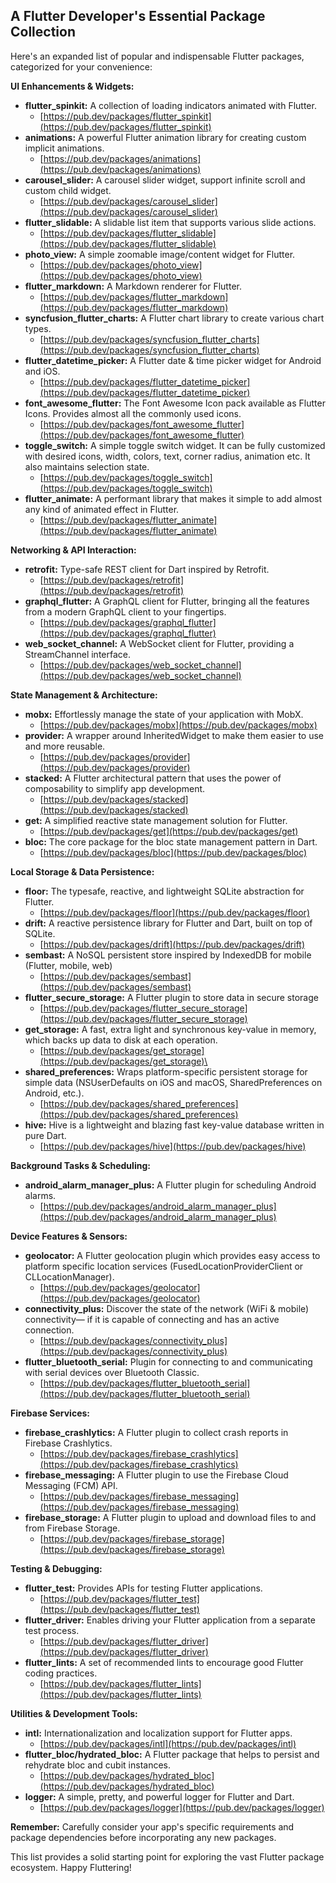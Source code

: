 ##  A Flutter Developer's Essential Package Collection

Here's an expanded list of popular and indispensable Flutter packages, categorized for your convenience:

**UI Enhancements & Widgets:**

- **flutter_spinkit:**  A collection of loading indicators animated with Flutter.
    - [https://pub.dev/packages/flutter_spinkit](https://pub.dev/packages/flutter_spinkit)
- **animations:**  A powerful Flutter animation library for creating custom implicit animations. 
    - [https://pub.dev/packages/animations](https://pub.dev/packages/animations)
- **carousel_slider:**  A carousel slider widget, support infinite scroll and custom child widget.
    - [https://pub.dev/packages/carousel_slider](https://pub.dev/packages/carousel_slider) 
- **flutter_slidable:** A slidable list item that supports various slide actions.
    - [https://pub.dev/packages/flutter_slidable](https://pub.dev/packages/flutter_slidable)
- **photo_view:**  A simple zoomable image/content widget for Flutter.
    - [https://pub.dev/packages/photo_view](https://pub.dev/packages/photo_view)
- **flutter_markdown:**  A Markdown renderer for Flutter.
    - [https://pub.dev/packages/flutter_markdown](https://pub.dev/packages/flutter_markdown)
- **syncfusion_flutter_charts:**  A Flutter chart library to create various chart types.
    - [https://pub.dev/packages/syncfusion_flutter_charts](https://pub.dev/packages/syncfusion_flutter_charts)
- **flutter_datetime_picker:**  A Flutter date & time picker widget for Android and iOS.
    - [https://pub.dev/packages/flutter_datetime_picker](https://pub.dev/packages/flutter_datetime_picker)
- **font_awesome_flutter:**  The Font Awesome Icon pack available as Flutter Icons. Provides almost all the commonly used icons.
    - [https://pub.dev/packages/font_awesome_flutter](https://pub.dev/packages/font_awesome_flutter)
- **toggle_switch:**  A simple toggle switch widget. It can be fully customized with desired icons, width, colors, text, corner radius, animation etc. It also maintains selection state.
    - [https://pub.dev/packages/toggle_switch](https://pub.dev/packages/toggle_switch)
- **flutter_animate:**  A performant library that makes it simple to add almost any kind of animated effect in Flutter.
    - [https://pub.dev/packages/flutter_animate](https://pub.dev/packages/flutter_animate)


**Networking & API Interaction:**

- **retrofit:**   Type-safe REST client for Dart inspired by Retrofit. 
    - [https://pub.dev/packages/retrofit](https://pub.dev/packages/retrofit)
- **graphql_flutter:**  A GraphQL client for Flutter, bringing all the features from a modern GraphQL client to your fingertips.
    - [https://pub.dev/packages/graphql_flutter](https://pub.dev/packages/graphql_flutter)
- **web_socket_channel:**  A WebSocket client for Flutter, providing a StreamChannel interface. 
    - [https://pub.dev/packages/web_socket_channel](https://pub.dev/packages/web_socket_channel)

**State Management & Architecture:**

- **mobx:**  Effortlessly manage the state of your application with MobX. 
    - [https://pub.dev/packages/mobx](https://pub.dev/packages/mobx)
- **provider:**  A wrapper around InheritedWidget to make them easier to use and more reusable.
    - [https://pub.dev/packages/provider](https://pub.dev/packages/provider)
- **stacked:**  A Flutter architectural pattern that uses the power of composability to simplify app development.
    - [https://pub.dev/packages/stacked](https://pub.dev/packages/stacked)
- **get:**  A simplified reactive state management solution for Flutter. 
    - [https://pub.dev/packages/get](https://pub.dev/packages/get)
- **bloc:**  The core package for the bloc state management pattern in Dart.
    - [https://pub.dev/packages/bloc](https://pub.dev/packages/bloc) 

**Local Storage & Data Persistence:**

- **floor:**  The typesafe, reactive, and lightweight SQLite abstraction for Flutter.
    - [https://pub.dev/packages/floor](https://pub.dev/packages/floor)
- **drift:**  A reactive persistence library for Flutter and Dart, built on top of SQLite.
    - [https://pub.dev/packages/drift](https://pub.dev/packages/drift)
- **sembast:**  A NoSQL persistent store inspired by IndexedDB for mobile (Flutter, mobile, web)
    - [https://pub.dev/packages/sembast](https://pub.dev/packages/sembast)
- **flutter_secure_storage:**  A Flutter plugin to store data in secure storage
    - [https://pub.dev/packages/flutter_secure_storage](https://pub.dev/packages/flutter_secure_storage)
- **get_storage:**  A fast, extra light and synchronous key-value in memory, which backs up data to disk at each operation.
    - [https://pub.dev/packages/get_storage](https://pub.dev/packages/get_storage)\
- **shared_preferences:**  Wraps platform-specific persistent storage for simple data (NSUserDefaults on iOS and macOS, SharedPreferences on Android, etc.).
    - [https://pub.dev/packages/shared_preferences](https://pub.dev/packages/shared_preferences)
- **hive:**  Hive is a lightweight and blazing fast key-value database written in pure Dart.
    - [https://pub.dev/packages/hive](https://pub.dev/packages/hive)
 
  
**Background Tasks & Scheduling:**

- **android_alarm_manager_plus:**  A Flutter plugin for scheduling Android alarms.
    - [https://pub.dev/packages/android_alarm_manager_plus](https://pub.dev/packages/android_alarm_manager_plus)

**Device Features & Sensors:**

- **geolocator:**  A Flutter geolocation plugin which provides easy access to platform specific location services (FusedLocationProviderClient or CLLocationManager).
    - [https://pub.dev/packages/geolocator](https://pub.dev/packages/geolocator)
- **connectivity_plus:**  Discover the state of the network (WiFi & mobile) connectivity— if it is capable of connecting and has an active connection.
    - [https://pub.dev/packages/connectivity_plus](https://pub.dev/packages/connectivity_plus) 
- **flutter_bluetooth_serial:**  Plugin for connecting to and communicating with serial devices over Bluetooth Classic.
    - [https://pub.dev/packages/flutter_bluetooth_serial](https://pub.dev/packages/flutter_bluetooth_serial)

**Firebase Services:**

- **firebase_crashlytics:**  A Flutter plugin to collect crash reports in Firebase Crashlytics.
    - [https://pub.dev/packages/firebase_crashlytics](https://pub.dev/packages/firebase_crashlytics) 
- **firebase_messaging:**  A Flutter plugin to use the Firebase Cloud Messaging (FCM) API. 
    - [https://pub.dev/packages/firebase_messaging](https://pub.dev/packages/firebase_messaging) 
- **firebase_storage:**  A Flutter plugin to upload and download files to and from Firebase Storage. 
    - [https://pub.dev/packages/firebase_storage](https://pub.dev/packages/firebase_storage)

**Testing & Debugging:**

- **flutter_test:**  Provides APIs for testing Flutter applications. 
    - [https://pub.dev/packages/flutter_test](https://pub.dev/packages/flutter_test) 
- **flutter_driver:**  Enables driving your Flutter application from a separate test process.
    - [https://pub.dev/packages/flutter_driver](https://pub.dev/packages/flutter_driver) 
- **flutter_lints:**  A set of recommended lints to encourage good Flutter coding practices.
    - [https://pub.dev/packages/flutter_lints](https://pub.dev/packages/flutter_lints) 

**Utilities & Development Tools:**

- **intl:**   Internationalization and localization support for Flutter apps. 
    - [https://pub.dev/packages/intl](https://pub.dev/packages/intl)
- **flutter_bloc/hydrated_bloc:**   A Flutter package that helps to persist and rehydrate bloc and cubit instances.
    - [https://pub.dev/packages/hydrated_bloc](https://pub.dev/packages/hydrated_bloc)
- **logger:**  A simple, pretty, and powerful logger for Flutter and Dart.
    - [https://pub.dev/packages/logger](https://pub.dev/packages/logger) 

**Remember:** Carefully consider your app's specific requirements and package dependencies before incorporating any new packages. 

This list provides a solid starting point for exploring the vast Flutter package ecosystem. Happy Fluttering! 
